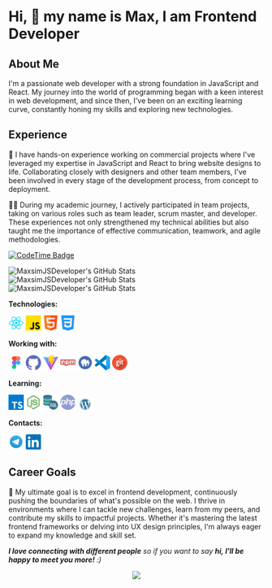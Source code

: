 # Hi, 👋 my name is Max, I am Frontend Developer

## About Me

I'm a passionate web developer with a strong foundation in JavaScript and React. My journey into the world of programming began with a keen interest in web development, and since then, I've been on an exciting learning curve, constantly honing my skills and exploring new technologies.

## Experience

🚀 I have hands-on experience working on commercial projects where I've leveraged my expertise in JavaScript and React to bring website designs to life. Collaborating closely with designers and other team members, I've been involved in every stage of the development process, from concept to deployment.

👨‍💻 During my academic journey, I actively participated in team projects, taking on various roles such as team leader, scrum master, and developer. These experiences not only strengthened my technical abilities but also taught me the importance of effective communication, teamwork, and agile methodologies.

<p align="left">

<p align="left">
<a href="https://codetime.dev/ua/dashboard" target="_blank">
<img href="https://codetime.dev" alt="CodeTime Badge" src="https://img.shields.io/endpoint?style=social&color=222&url=https%3A%2F%2Fapi.codetime.dev%2Fshield%3Fid%3D25783%26project%3D%26in=0">
</a>
</p>

</p>

<img src="https://github-readme-stats.vercel.app/api?username=MaxsimJSDeveloper&theme=tokyonight&show_icons=true&hide_border=true&count_private=true" alt="MaxsimJSDeveloper's GitHub Stats" />

<img src="https://github-readme-stats.vercel.app/api/top-langs/?username=MaxsimJSDeveloper&theme=tokyonight&show_icons=true&hide_border=true&layout=compact" alt="MaxsimJSDeveloper's GitHub Stats" />

<img src="https://github-readme-streak-stats.herokuapp.com/?user=MaxsimJSDeveloper&theme=tokyonight&hide_border=true" alt="MaxsimJSDeveloper's GitHub Stats" />

**Technologies:**

<a href="https://reactjs.org/" title="React" target="_blank"><img src="icons/react.png" width="30"/></a>
<a href="https://www.javascript.com/" title="JavaScript" target="_blank"><img src="icons/js.png" width="30"/></a>
<a href="https://html.com/" title="HTML" target="_blank"><img src="icons/html.png" width="30"/></a>
<a href="https://css.in.ua/" title="CSS" target="_blank"><img src="icons/css.png" width="30"/></a>

**Working with:**

<a href="https://www.figma.com/" title="Figma" target="_blank"><img src="icons/figma.png" width="30"/></a>
<a href="https://github.com/" title="GitHub" target="_blank"><img src="icons/github.png" width="30"/></a>
<a href="https://vitejs.dev/" title="Vite" target="_blank"><img src="icons/vite.png" width="30"/></a>
<a href="https://www.npmjs.com/" title="NPM" target="_blank"><img src="icons/npm.png" width="30"/></a>
<a href="https://www.mamp.info/en/mamp/mac/" title="Mamp" target="_blank"><img src="icons/mamp.png" width="30"/></a>
<a href="https://code.visualstudio.com/" title="VSCode" target="_blank"><img src="icons/vsCode.png" width="30"/></a>
<a href="https://git-scm.com/" title="Git" target="_blank"><img src="icons/git.png" width="30"/></a>

**Learning:**

<a href="https://www.typescriptlang.org/" title="TypeScript" target="_blank"><img src="icons/typescript.png" width="30"/></a>
<a href="https://nodejs.org/en" title="Node.js" target="_blank"><img src="icons/node.png" width="30"/></a>
<a href="https://www.mysql.com/" title="MySQL" target="_blank"><img src="icons/sql.png" width="30"/></a>
<a href="https://www.php.net/" title="PHP" target="_blank"><img src="icons/php.png" width="30"/></a>
<a href="https://developer.wordpress.org/" title="Wordpress" target="_blank"><img src="icons/wordpress.png" width="30"/></a>

**Contacts:**

<a href="https://t.me/JsWEB_Developer" title="Telegram" target="_blank"><img src="icons/tg.png" width="30"/></a>
<a href="http://www.linkedin.com/in/maksymholovko/" title="LinkedIn" target="_blank"><img src="icons/linkedIn.webp" width="30"/></a>

## Career Goals

🎯 My ultimate goal is to excel in frontend development, continuously pushing the boundaries of what's possible on the web. I thrive in environments where I can tackle new challenges, learn from my peers, and contribute my skills to impactful projects. Whether it's mastering the latest frontend frameworks or delving into UX design principles, I'm always eager to expand my knowledge and skill set.

<em><b>I love connecting with different people</b> so if you want to say <b>hi, I'll be happy to meet you more!</b> :)</em><div align="center">
<img src="https://media.giphy.com/media/LnQjpWaON8nhr21vNW/giphy.gif" width="60">

</div>
